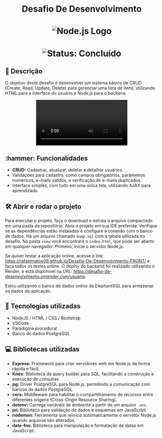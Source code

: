 <h1 align="center">Desafio De Desenvolvimento</h1>

<h1 align="center">
    <img src="https://melhor-hospedagem-sites.net/wp/wp-content/uploads/2024/06/Node.js-logo.png" alt="Node.js Logo">
</h1>

<h1 align="center">
    <img src="http://img.shields.io/static/v1?label=STATUS&message=%20CONCLUIDO&color=GREEN&style=for-the-badge" alt="Status: Concluído">
</h1>

<h2 align="left">📖 Descrição</h2>
<p>O objetivo deste desafio é desenvolver um sistema básico de CRUD (Create, Read, Update, Delete) para gerenciar uma lista de itens, utilizando HTML para a interface do usuário e Node.js para o backend.</p>

<p align="center">
    <video src="https://github.com/user-attachments/assets/1382763f-f44b-4fb6-bb7f-e4086b4801ab" controls>
        Seu navegador não suporta a tag de vídeo.
    </video>
</p>

<h2 align="left">:hammer: Funcionalidades</h2>
<ul>
    <li><strong>CRUD:</strong> Cadastrar, atualizar, deletar e detalhar usuários.</li>
    <li>Validações para cadastro, como campos obrigatórios, parâmetros numéricos, e-mails válidos, e verificação de e-mails duplicados.</li>
    <li>Interface simples, com tudo em uma única tela, utilizando AJAX para aprendizado.</li>
</ul>

<h2 align="left">🛠️ Abrir e rodar o projeto</h2>
<p>Para executar o projeto, faça o download e extraia o arquivo compactado em uma pasta de repositório. Abra o projeto em sua IDE preferida. Verifique se as dependências estão instaladas e configure a conexão com o banco de dados. Há um arquivo chamado <code>dump.sql</code> com a tabela utilizada no desafio. Na pasta <code>view</code> você encontrará o <code>index.html</code>, que pode ser aberto em qualquer navegador. Primeiro, inicie o servidor Node.js.</p>

<p>Se quiser testar a aplicação online, acesse o link: <a href="https://rafaelmatos09.github.io/Desafio-De-Desenvolvimento-FRONT/">https://rafaelmatos09.github.io/Desafio-De-Desenvolvimento-FRONT/</a> e faça todos os testes online. O deploy do backend foi realizado utilizando o Render, e está disponível na URL: <a href="https://desafio-de-desenvolvimento.onrender.com/usuario">https://desafio-de-desenvolvimento.onrender.com/usuario</a>.</p>

<p>Estou utilizando o banco de dados online da ElephantSQL para armazenar os dados da aplicação.</p>



<h2 align="left">🧑 Tecnologias utilizadas</h2>
<ul>
    <li>NodeJS / HTML / CSS / Bootstrap</li>
    <li>VSCode</li>
    <li>Paradigma procedural</li>
    <li>Banco de dados PostgreSQL</li>    
</ul>

<h2 align="left">💻 Bibliotecas utilizadas</h2>
<ul>
    <li><strong>Express:</strong> Framework para criar servidores web em Node.js de forma rápida e fácil.</li>
    <li><strong>Knex:</strong> Biblioteca de query builder para SQL, facilitando a construção e execução de consultas.</li>
    <li><strong>pg:</strong> Driver PostgreSQL para Node.js, permitindo a comunicação com bancos de dados PostgreSQL.</li>
    <li><strong>cors:</strong> Middleware para habilitar o compartilhamento de recursos entre diferentes origens (Cross-Origin Resource Sharing).</li>
    <li><strong>dotenv:</strong> Carrega variáveis de ambiente a partir de um arquivo <code>.env</code>.</li>
    <li><strong>joi:</strong> Biblioteca para validação de dados e esquemas em JavaScript.</li>
    <li><strong>nodemon:</strong> Ferramenta que reinicia automaticamente o servidor Node.js quando arquivos são alterados.</li>
    <li><strong>date-fns:</strong> Biblioteca para manipulação e formatação de datas em JavaScript.</li>
</ul>
